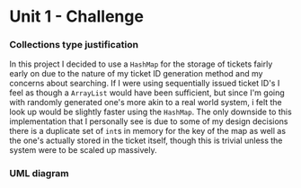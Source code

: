 
# Unit 1 - Challenge
### Collections type justification
In this project I decided to use a `HashMap` for the storage of tickets fairly early on due to the nature of my ticket ID generation method and my concerns about searching. If I were using sequentially issued ticket ID's I feel as though a `ArrayList` would have been sufficient, but since I'm going with randomly generated one's more akin to a real world system, i felt the look up would be slightly faster using the `HashMap`. The only downside to this implementation that I personally see is due to some of my design decisions there is a duplicate set of `int`s in memory for the key of the map as well as the one's actually stored in the ticket itself, though this is trivial unless the system were to be scaled up massively.
### UML diagram
